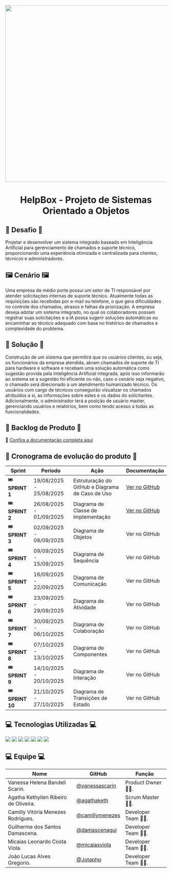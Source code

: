 <div align="center">
<img src="https://github.com/user-attachments/assets/25c3b68e-e1f5-4edc-9709-054ffd1efca3" width="550"/>
</div>

<div align="center"> <h1> HelpBox - Projeto de Sistemas Orientado a Objetos </h1> </div>

## 🎯 Desafio 🎯

Projetar e desenvolver um sistema integrado baseado em Inteligência Artificial para gerenciamento de chamados e suporte técnico, proporcionando uma experiência otimizada e centralizada para clientes, técnicos e administradores.

## 🖼️ Cenário 🖼️

Uma empresa de médio porte possui um setor de TI responsável por atender solicitações internas de suporte técnico. Atualmente todas as requisições são recebidas por e-mail ou telefone, o que gera dificuldades no controle dos chamados, atrasos e falhas da priorização. A empresa deseja adotar um sistema integrado, no qual os colaboradores possam registrar suas solicitações e a IA possa sugerir soluções automáticas ou encaminhar ao técnico adequado com base no histórico de chamados e complexidade do problema.

## 🔧 Solução 🔧

Construção de um sistema que permitirá que os usuários clientes, ou seja, os funcionários da empresa atendida, abram chamados de suporte de TI para hardware e software e recebam uma solução automática como sugestão provida pela Inteligência Artificial integrada, após isso informarão ao sistema se a sugestão foi eficiente ou não, caso o cenário seja negativo, o chamado será direcionado a um atendimento humanizado técnico. 
Os usuários com cargo de técnicos conseguirão visualizar os chamados atribuídos a si, as informações sobre estes e os dados do solicitantes. Adicionalmente, o administrador terá a posição de usuário master, gerenciando usuários e relatórios, bem como tendo acesso a todas as funcionalidades.


## 📝 Backlog de Produto 📝
📄 [Confira a documentação completa aqui](https://github.com/agathaketh/HelpBox/blob/1f73cc87a0571e1a19c3de9f952d58fb58014377/Product%20Backlog.pdf)
## 📆 Cronograma de evolução do produto 📆

| Sprint | Período | Ação | Documentação |
|----------|--------|------------|------------|
| 🎟  **SPRINT 1** | 19/08/2025 - 25/08/2025 | Estruturação do GitHub e Diagrama de Caso de Uso | [Ver no GitHub](https://github.com/agathaketh/HelpBox/tree/dd74ba598ed25d70067641174d3c459da89be49a/Diagramas%20UML/Casos%20de%20Uso)
| 🎟  **SPRINT 2** | 26/08/2025 - 01/09/2025 | Diagrama de Classe de Implementação | [Ver no GitHub](https://github.com/agathaketh/HelpBox/tree/38840d6c41b9c0d351a39cbf9d97a907031da898/Diagramas%20UML/Classes)
| 🎟  **SPRINT 3** | 02/09/2025 - 08/09/2025 | Diagrama de Objetos| Ver no GitHub
| 🎟  **SPRINT 4** | 09/09/2025 - 15/09/2025 | Diagrama de Sequência| Ver no GitHub
| 🎟  **SPRINT 5** | 16/09/2025 - 22/09/2025 | Diagrama de Comunicação | Ver no GitHub
| 🎟  **SPRINT 6** | 23/09/2025 - 29/09/2025 | Diagrama de Atividade | Ver no GitHub
| 🎟  **SPRINT 7** | 30/09/2025 - 06/10/2025 | Diagrama de Colaboração| Ver no GitHub
| 🎟  **SPRINT 8** | 07/10/2025 - 13/10/2025 | Diagrama de Componentes| Ver no GitHub
| 🎟  **SPRINT 9** | 14/10/2025 - 20/10/2025 | Diagrama de Interação| Ver no GitHub
| 🎟  **SPRINT 10** | 21/10/2025 - 27/10/2025| Diagrama de Transições de Estado | Ver no GitHub


## 💻 Tecnologias Utilizadas 💻
<a href="https://github.com/"><img src="https://img.shields.io/badge/github-%23121011.svg?style=for-the-badge&logo=github&logoColor=white"/></a>
<a href="https://astah.net/"><img src="https://img.shields.io/badge/Astah-blue?style=for-the-badge&logo=uml&logoColor=white"/></a>
<a href="https://www.w3schools.com/js"><img src="https://img.shields.io/badge/Javascript-yellow?style=for-the-badge&logo=javascript&logoColor=black"/></a>
<a href="https://www.figma.com"><img src="https://img.shields.io/badge/Figma-red?style=for-the-badge&logo=figma&logoColor=white"/></a>
<a href="https://www.w3schools.com/sql/default.asp"><img src="https://img.shields.io/badge/MySql-%2300758f?style=for-the-badge&logo=mysql&logoColor=white"/></a>
<a href="https://developer.mozilla.org/pt-BR/docs/Web/HTML"><img src="https://img.shields.io/badge/HTML5-%23E34F26?style=for-the-badge&logo=html5&logoColor=white"/></a>
<a href="https://developer.mozilla.org/pt-BR/docs/Web/CSS"><img src="https://img.shields.io/badge/CSS3-%231572B6?style=for-the-badge&logo=css3&logoColor=white"/></a>



## 💻 Equipe 💻

| Nome     | GitHub | Função     |
|----------|--------|------------|
| Vanessa Helena Bandeli Scarin. | [@vanessascarin](https://github.com/vanessascarin) | Product Owner 👩‍💼. |
| Agatha Kethyllen Ribeiro de Oliveira. | [@agathaketh](https://github.com/agathaketh) | Scrum Master 👩‍💼. |
| Camilly Vitória Menezes Rodrigues. | [@camillymenezes](https://github.com/camillymenezes) | Developer Team 👩‍💻. |
| Guilherme dos Santos Damascena. | [@damascenagui](https://github.com/damascenagui) | Developer Team 👩‍💻. |
| Micaias Leonardo Costa Viola. | [@micaiasviola](https://github.com/micaiasviola) | Developer Team 👩‍💻. |
| João Lucas Alves Gregorio. | [@Jotaphp](https://github.com/Jotaphp) | Developer Team 👩‍💻. |
